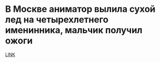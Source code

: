 # В Москве аниматор вылила сухой лед на четырехлетнего именинника, мальчик получил ожоги



[LINK](https://varlamov.ru/3830802.html)